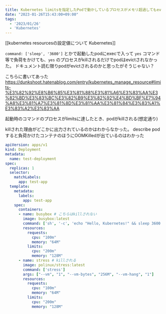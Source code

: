 ```yaml
---
title: Kubernetes limitsを指定したPodで動かしているプロセスがメモリ超過してもevictされずプロセスがkillされる
date: "2023-01-26T15:43:00+09:00"
tags:
  - '2023/01/26'
  - 'Kubernetes'
---
```


[[kubernetes resourcesの設定値について Kubernetes]]

`command: ['sleep', '3600']` とかで起動したpodにexecで入って `yes` コマンド等で負荷をかけても、`yes` のプロセスがkillされるだけでpodはevictされなかった。
ドキュメント読む限りpodがevictされるのかと思ったがそうじゃない？

こちらに書いてあった
https://dunkshoot.hatenablog.com/entry/kubernetes_manage_resource#limits-%E3%82%92%E8%B6%85%E3%81%88%E3%81%A6%E3%83%AA%E3%82%BD%E3%83%BC%E3%82%B9%E3%82%92%E4%BD%BF%E7%94%A8%E3%81%A7%E3%81%8D%E3%81%AA%E3%81%84%E3%83%A1%E3%83%A2%E3%83%AA

起動時のコマンドのプロセスがlimitsに達したとき、podがkillされる(想定通り)

killされた理由がどこかに出力されているのかはわからなかった。
describe pod すると負荷かけたコンテナのほうにOOMKilledが出ているのはわかった

```yaml
apiVersion: apps/v1
kind: Deployment
metadata:
  name: test-deployment
spec:
  replicas: 1
  selector:
    matchLabels:
      app: test-app
  template:
    metadata:
      labels:
        app: test-app
    spec:
      containers:
      - name: busybox # こちらはkillされない
        image: busybox:latest
        command: ['sh', '-c', 'echo "Hello, Kubernetes!" && sleep 3600']
        resources:
          requests:
            cpu: "100m"
            memory: "64M"
          limits:
            cpu: "200m"
            memory: "128M"
      - name: stress # killされる
        image: polinux/stress:latest
        command: ['stress']
        args: ["--vm", "1", "--vm-bytes", "256M", "--vm-hang", "1"]
        resources:
          requests:
            cpu: "100m"
            memory: "64M"
          limits:
            cpu: "200m"
            memory: "128M"
```
